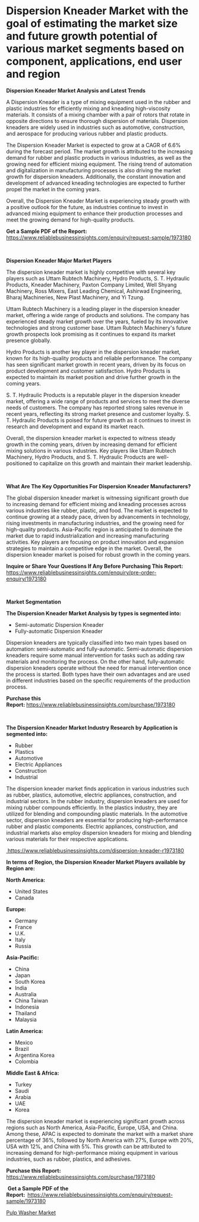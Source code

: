 <p><h1>Dispersion Kneader Market with the goal of estimating the market size and future growth potential of various market segments based on component, applications, end user and region</h1></p><p><strong>Dispersion Kneader Market Analysis and Latest Trends</strong></p>
<p><p>A Dispersion Kneader is a type of mixing equipment used in the rubber and plastic industries for efficiently mixing and kneading high-viscosity materials. It consists of a mixing chamber with a pair of rotors that rotate in opposite directions to ensure thorough dispersion of materials. Dispersion kneaders are widely used in industries such as automotive, construction, and aerospace for producing various rubber and plastic products.</p><p>The Dispersion Kneader Market is expected to grow at a CAGR of 6.6% during the forecast period. The market growth is attributed to the increasing demand for rubber and plastic products in various industries, as well as the growing need for efficient mixing equipment. The rising trend of automation and digitalization in manufacturing processes is also driving the market growth for dispersion kneaders. Additionally, the constant innovation and development of advanced kneading technologies are expected to further propel the market in the coming years.</p><p>Overall, the Dispersion Kneader Market is experiencing steady growth with a positive outlook for the future, as industries continue to invest in advanced mixing equipment to enhance their production processes and meet the growing demand for high-quality products.</p></p>
<p><strong>Get a Sample PDF of the Report:&nbsp;</strong> <a href="https://www.reliablebusinessinsights.com/enquiry/request-sample/1973180">https://www.reliablebusinessinsights.com/enquiry/request-sample/1973180</a></p>
<p>&nbsp;</p>
<p><strong>Dispersion Kneader Major Market Players</strong></p>
<p><p>The dispersion kneader market is highly competitive with several key players such as Uttam Rubtech Machinery, Hydro Products, S. T. Hydraulic Products, Kneader Machinery, Paxton Company Limited, Well Shyang Machinery, Ross Mixers, East Leading Chemical, Ashirwad Engineering, Bharaj Machineries, New Plast Machinery, and Yi Tzung.</p><p>Uttam Rubtech Machinery is a leading player in the dispersion kneader market, offering a wide range of products and solutions. The company has experienced steady market growth over the years, fueled by its innovative technologies and strong customer base. Uttam Rubtech Machinery's future growth prospects look promising as it continues to expand its market presence globally.</p><p>Hydro Products is another key player in the dispersion kneader market, known for its high-quality products and reliable performance. The company has seen significant market growth in recent years, driven by its focus on product development and customer satisfaction. Hydro Products is expected to maintain its market position and drive further growth in the coming years.</p><p>S. T. Hydraulic Products is a reputable player in the dispersion kneader market, offering a wide range of products and services to meet the diverse needs of customers. The company has reported strong sales revenue in recent years, reflecting its strong market presence and customer loyalty. S. T. Hydraulic Products is poised for future growth as it continues to invest in research and development and expand its market reach.</p><p>Overall, the dispersion kneader market is expected to witness steady growth in the coming years, driven by increasing demand for efficient mixing solutions in various industries. Key players like Uttam Rubtech Machinery, Hydro Products, and S. T. Hydraulic Products are well-positioned to capitalize on this growth and maintain their market leadership.</p></p>
<p>&nbsp;</p>
<p><strong>What Are The Key Opportunities For Dispersion Kneader Manufacturers?</strong></p>
<p><p>The global dispersion kneader market is witnessing significant growth due to increasing demand for efficient mixing and kneading processes across various industries like rubber, plastic, and food. The market is expected to continue growing at a steady pace, driven by advancements in technology, rising investments in manufacturing industries, and the growing need for high-quality products. Asia-Pacific region is anticipated to dominate the market due to rapid industrialization and increasing manufacturing activities. Key players are focusing on product innovation and expansion strategies to maintain a competitive edge in the market. Overall, the dispersion kneader market is poised for robust growth in the coming years.</p></p>
<p><strong>Inquire or Share Your Questions If Any Before Purchasing This Report:</strong> <a href="https://www.reliablebusinessinsights.com/enquiry/pre-order-enquiry/1973180">https://www.reliablebusinessinsights.com/enquiry/pre-order-enquiry/1973180</a></p>
<p>&nbsp;</p>
<p><strong>Market Segmentation</strong></p>
<p><strong>The Dispersion Kneader Market Analysis by types is segmented into:</strong></p>
<p><ul><li>Semi-automatic Dispersion Kneader</li><li>Fully-automatic Dispersion Kneader</li></ul></p>
<p><p>Dispersion kneaders are typically classified into two main types based on automation: semi-automatic and fully-automatic. Semi-automatic dispersion kneaders require some manual intervention for tasks such as adding raw materials and monitoring the process. On the other hand, fully-automatic dispersion kneaders operate without the need for manual intervention once the process is started. Both types have their own advantages and are used in different industries based on the specific requirements of the production process.</p></p>
<p><strong>Purchase this Report:&nbsp;</strong><a href="https://www.reliablebusinessinsights.com/purchase/1973180">https://www.reliablebusinessinsights.com/purchase/1973180</a></p>
<p>&nbsp;</p>
<p><strong>The Dispersion Kneader Market Industry Research by Application is segmented into:</strong></p>
<p><ul><li>Rubber</li><li>Plastics</li><li>Automotive</li><li>Electric Appliances</li><li>Construction</li><li>Industrial</li></ul></p>
<p><p>The dispersion kneader market finds application in various industries such as rubber, plastics, automotive, electric appliances, construction, and industrial sectors. In the rubber industry, dispersion kneaders are used for mixing rubber compounds efficiently. In the plastics industry, they are utilized for blending and compounding plastic materials. In the automotive sector, dispersion kneaders are essential for producing high-performance rubber and plastic components. Electric appliances, construction, and industrial markets also employ dispersion kneaders for mixing and blending various materials for their respective applications.</p></p>
<p><a href="https://www.reliablebusinessinsights.com/dispersion-kneader-r1973180">&nbsp;https://www.reliablebusinessinsights.com/dispersion-kneader-r1973180</a></p>
<p><strong>In terms of Region, the Dispersion Kneader Market Players available by Region are:</strong></p>
<p>
    <p> <strong> North America: </strong>
        <ul>
            <li>United States</li>
            <li>Canada</li>
        </ul>
        </p> 
    <p> <strong> Europe: </strong>
        <ul>
            <li>Germany</li>
            <li>France</li>
            <li>U.K.</li>
            <li>Italy</li>
            <li>Russia</li>
        </ul>
        </p> 
    <p> <strong> Asia-Pacific: </strong>
        <ul>
            <li>China</li>
            <li>Japan</li>
            <li>South Korea</li>
            <li>India</li>
            <li>Australia</li>
            <li>China Taiwan</li>
            <li>Indonesia</li>
            <li>Thailand</li>
            <li>Malaysia</li>
        </ul>
        </p> 
    <p> <strong> Latin America: </strong>
        <ul>
            <li>Mexico</li>
            <li>Brazil</li>
            <li>Argentina Korea</li>
            <li>Colombia</li>
        </ul>
        </p> 
    <p> <strong> Middle East & Africa: </strong>
        <ul>
            <li>Turkey</li>
            <li>Saudi</li>
            <li>Arabia</li>
            <li>UAE</li>
            <li>Korea</li>
        </ul>
    </p>
    </p>
<p><p>The dispersion kneader market is experiencing significant growth across regions such as North America, Asia-Pacific, Europe, USA, and China. Among these, APAC is expected to dominate the market with a market share percentage of 36%, followed by North America with 27%, Europe with 20%, USA with 12%, and China with 5%. This growth can be attributed to increasing demand for high-performance mixing equipment in various industries, such as rubber, plastics, and adhesives.</p></p>
<p><strong>Purchase this Report: </strong><a href="https://www.reliablebusinessinsights.com/purchase/1973180">https://www.reliablebusinessinsights.com/purchase/1973180</a></p>
<p>&nbsp;<strong>Get a Sample PDF of the Report:&nbsp;&nbsp;</strong><a href="https://www.reliablebusinessinsights.com/enquiry/request-sample/1973180">https://www.reliablebusinessinsights.com/enquiry/request-sample/1973180</a></p>
<p><strong></strong></p>
<p><p><a href="https://github.com/kosella/Market-Research-Report-List-4/blob/main/pulp-washer-market.md">Pulp Washer Market</a></p></p>